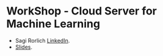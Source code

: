 # WorkShop - Cloud Server for Machine Learning

 - Sagi Rorlich [LinkedIn](https://www.linkedin.com/in/sagi-rorlich-78799819/).
 - [Slides](https://docs.google.com/presentation/d/1rw4jUQZbGqx2aCeHsO8nLB-tSz46SJvpKbmnGc_kwHw).
